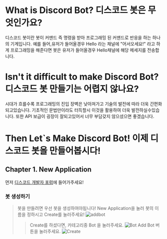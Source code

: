 # What is Discord Bot? 디스코드 봇은 무엇인가요?
디스코드 봇이란 봇이 커맨드 즉 명령을 받아 프로그래밍 된 커맨드로 반응을 하는 하나의 기계입니다.
예를 들어,유저가 들어올경우 Hello 라는 채널에 "어서오세요!" 라고 하게 프로그래밍을 해준다면 봇은 유저가 들어올경우 Hello채널에 해당 메세지를 전송합니다.

# Isn't it difficult to make Discord Bot? 디스코드 봇 만들기는 어렵지 않나요?
시대가 흐를수록 프로그래밍의 진입 장벽은 낮아져가고 기술의 발전에 따라 더욱 간편화 되고있습니다. 기초적인 문법만이라도 터득할시 이것을 활용하여 더욱 발전하실수있습니다.
또한 API 보급이 굉장이 잘되고있어서 너무 부담갖지 않으셨으면 좋겠습니다.

# Then Let`s Make Discord Bot! 이제 디스코드 봇을 만들어봅시다!


## Chapter 1. New Application
 먼저 [디스코드 개발자 포럼](https://discord.com/developers/applications)에 들어가주세요!

### 봇 생성하기

> 봇을 만들려면 우선 봇을 생성하여야됩니다!
> New Application을 눌러 봇의 이름을 정하시고 Create를 눌러주세요!
![addbot](https://user-images.githubusercontent.com/69516541/106755019-fbb14080-6670-11eb-8455-2774d6870724.PNG)
>> Create를 하셨다면, 카테고리중 Bot 을 눌러주세요.
![Bot](https://user-images.githubusercontent.com/69516541/106755024-fce26d80-6670-11eb-8ea5-e0ea9e8e1fc5.PNG)
>Add Bot 버튼을 눌러주세요.
![Create](https://user-images.githubusercontent.com/69516541/106755028-fce26d80-6670-11eb-92c7-2602a1517d0a.PNG)

